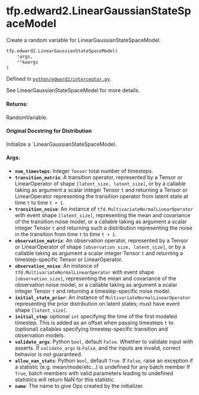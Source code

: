 <div itemscope itemtype="http://developers.google.com/ReferenceObject">
<meta itemprop="name" content="tfp.edward2.LinearGaussianStateSpaceModel" />
<meta itemprop="path" content="Stable" />
</div>

# tfp.edward2.LinearGaussianStateSpaceModel

Create a random variable for LinearGaussianStateSpaceModel.

``` python
tfp.edward2.LinearGaussianStateSpaceModel(
    *args,
    **kwargs
)
```



Defined in [`python/edward2/interceptor.py`](https://github.com/tensorflow/probability/tree/master/tensorflow_probability/python/edward2/interceptor.py).

<!-- Placeholder for "Used in" -->

See LinearGaussianStateSpaceModel for more details.

#### Returns:

  RandomVariable.

#### Original Docstring for Distribution

Initialize a `LinearGaussianStateSpaceModel.


#### Args:

* <b>`num_timesteps`</b>: Integer `Tensor` total number of timesteps.
* <b>`transition_matrix`</b>: A transition operator, represented by a Tensor or
    LinearOperator of shape `[latent_size, latent_size]`, or by a
    callable taking as argument a scalar integer Tensor `t` and
    returning a Tensor or LinearOperator representing the transition
    operator from latent state at time `t` to time `t + 1`.
* <b>`transition_noise`</b>: An instance of
    `tfd.MultivariateNormalLinearOperator` with event shape
    `[latent_size]`, representing the mean and covariance of the
    transition noise model, or a callable taking as argument a
    scalar integer Tensor `t` and returning such a distribution
    representing the noise in the transition from time `t` to time `t + 1`.
* <b>`observation_matrix`</b>: An observation operator, represented by a Tensor
    or LinearOperator of shape `[observation_size, latent_size]`,
    or by a callable taking as argument a scalar integer Tensor
    `t` and returning a timestep-specific Tensor or
    LinearOperator.
* <b>`observation_noise`</b>: An instance of
    `tfd.MultivariateNormalLinearOperator` with event shape
    `[observation_size]`, representing the mean and covariance of
    the observation noise model, or a callable taking as argument
    a scalar integer Tensor `t` and returning a timestep-specific
    noise model.
* <b>`initial_state_prior`</b>: An instance of `MultivariateNormalLinearOperator`
    representing the prior distribution on latent states; must
    have event shape `[latent_size]`.
* <b>`initial_step`</b>: optional `int` specifying the time of the first
    modeled timestep.  This is added as an offset when passing
    timesteps `t` to (optional) callables specifying
    timestep-specific transition and observation models.
* <b>`validate_args`</b>: Python `bool`, default `False`. Whether to validate input
    with asserts. If `validate_args` is `False`, and the inputs are
    invalid, correct behavior is not guaranteed.
* <b>`allow_nan_stats`</b>: Python `bool`, default `True`. If `False`, raise an
    exception if a statistic (e.g. mean/mode/etc...) is undefined for any
    batch member If `True`, batch members with valid parameters leading to
    undefined statistics will return NaN for this statistic.
* <b>`name`</b>: The name to give Ops created by the initializer.